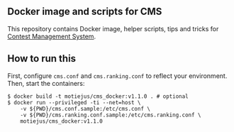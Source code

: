 Docker image and scripts for CMS
--------------------------------

This repository contains Docker image, helper scripts, tips and tricks for
[Contest Management System][CMS].

How to run this
---------------

First, configure `cms.conf` and `cms.ranking.conf` to reflect your environment.
Then, start the containers:

```
$ docker build -t motiejus/cms_docker:v1.1.0 . # optional
$ docker run --privileged -ti --net=host \
	-v ${PWD}/cms.conf.sample:/etc/cms.conf \
	-v ${PWD}/cms.ranking.conf.sample:/etc/cms.ranking.conf \
    motiejus/cms_docker:v1.1.0

```

[CMS]: http://cms-dev.github.io/

